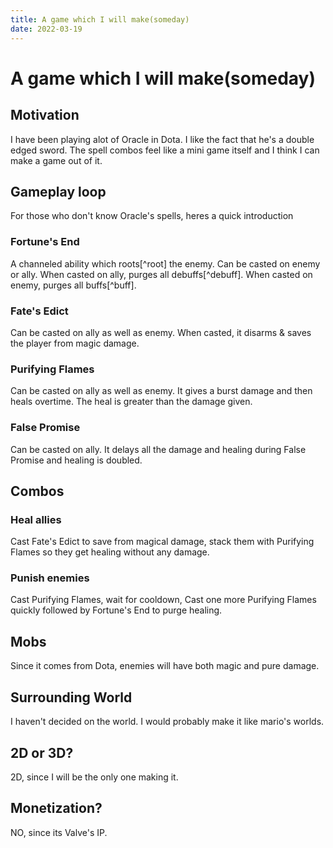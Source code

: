 ```yaml
---
title: A game which I will make(someday)
date: 2022-03-19
---
```

# A game which I will make(someday)

## Motivation
I have been playing alot of Oracle in Dota. I like the fact that he's a double edged sword.
The spell combos feel like a mini game itself and I think I can make a game out of it.

## Gameplay loop
For those who don't know Oracle's spells, heres a quick introduction 

### Fortune's End
A channeled ability which roots[^root] the enemy. Can be casted on enemy or ally. When casted on ally, purges all debuffs[^debuff]. When casted on enemy, purges all buffs[^buff].

### Fate's Edict
Can be casted on ally as well as enemy. When casted, it disarms & saves the player from magic damage.

### Purifying Flames
Can be casted on ally as well as enemy. It gives a burst damage and then heals overtime. The heal is greater than the damage given.

### False Promise
Can be casted on ally. It delays all the damage and healing during False Promise and healing is doubled.

## Combos

### Heal allies
Cast Fate's Edict to save from magical damage, stack them with Purifying Flames so they get healing without any damage.

### Punish enemies
Cast Purifying Flames, wait for cooldown, Cast one more Purifying Flames quickly followed by Fortune's End to purge healing.

## Mobs
Since it comes from Dota, enemies will have both magic and pure damage. 

## Surrounding World
I haven't decided on the world. I would probably make it like mario's worlds.

## 2D or 3D? 
2D, since I will be the only one making it.

## Monetization?
NO, since its Valve's IP.
